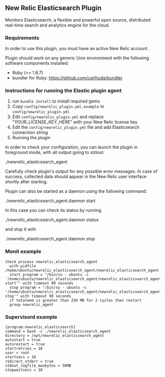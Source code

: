 ## New Relic Elasticsearch Plugin

Monitors Elasticsearch, a flexible and powerful open source, distributed real-time search and analytics engine for the cloud.

### Requirements

In order to use this plugin, you must have an active New Relic account.

Plugin should work on any generic Unix environment with the following
software components installed:

  - Ruby (>= 1.8.7)
  - bundler for Ruby: https://github.com/carlhuda/bundler

### Instructions for running the Elastic plugin agent

1. run `bundle install` to install required gems
2. Copy `config/newrelic_plugin.yml.example` to `config/newrelic_plugin.yml`
3. Edit `config/newrelic_plugin.yml` and replace "YOUR_LICENSE_KEY_HERE" with your New Relic license key
4. Edit the `config/newrelic_plugin.yml` file and add Elasticsearch connection string
5. Running the plugin

In order to check your configuration, you can launch the plugin
in foreground mode, with all output going to stdout:

  ./newrelic_elasticsearch_agent

Carefully check plugin's output for any possible error messages.
In case of success, collected data should appear in the New Relic
user interface shortly after starting.

Plugin can also be started as a daemon using the following command:

  ./newrelic_elasticsearch_agent.daemon start

In this case you can check its status by running

  ./newrelic_elasticsearch_agent.daemon status

and stop it with

  ./newrelic_elasticsearch_agent.daemon stop

### Monit example

```
check process newrelic_elasticsearch_agent
  with pidfile /home/ubuntu/newrelic_elasticsearch_agent/newrelic_elasticsearch_agent.pid
  start program = "/bin/su - ubuntu -c '/home/ubuntu/newrelic_elasticsearch_agent/newrelic_elasticsearch_agent.daemon start'" with timeout 90 seconds
  stop program = "/bin/su - ubuntu -c '/home/ubuntu/newrelic_elasticsearch_agent/newrelic_elasticsearch_agent.daemon stop'" with timeout 90 seconds
  if totalmem is greater than 250 MB for 2 cycles then restart
  group newrelic_agent
```

### Supervisord example

```
[program:newrelic_elasticsearch]
command = bash -c ./newrelic_elasticsearch_agent
directory = /opt/newrelic_elasticsearch_agent
autostart = true
autorestart = true
startretries = 10
user = root
startsecs = 10
redirect_stderr = true
stdout_logfile_maxbytes = 50MB
stopwaitsecs = 10
```
